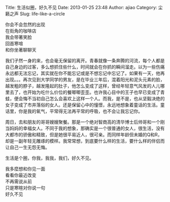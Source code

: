 Title: 生活似圈，好久不见
Date: 2013-01-25 23:48
Author: ajiao
Category: 尘籁之声
Slug: life-like-a-circle

你会不会忽然的出现  
在街角的咖啡店  
我会带著笑脸  
回首寒喧  
和你坐著聊聊天

我们孑然一身的来，也会毫无保留的离开。青春就像一条奔腾的河流，每个人都是自己身边的过客，多么想抓住些什么，时间就会在你抓的瞬间溜走。以为一些伤痛永远都无法忘记，其实就在你不能忘记或是不想忘记中忘记了。如果有一天，他再出现。。。再次见到大学同学的男友，是在毕业三年后，混着阳光和泥头元素的脸，越发粗的脖子，越发隆起的肚子，他怎么变成了这样，曾经年轻意气风发的人儿哪里去了，也开始为吃什么价位的餐唧唧歪歪。也许我心目中的王子也早已变成了青蛙，便会悔不当初自己怎么会喜欢上这样一个人。而我，是不是，也从坚毅决绝的女子变成了市井落俗的女人。还是保留心中的憧憬，永远地想象着童话的生活。童话里，你是我的氧气，平常得无法再平常的呼吸，也不会让我忘记你。

周日，去和朋友的哥哥嫂嫂聚餐。那是一个绝对智商高的清华博士后帅哥和一个刚当妈妈的幸福女人。不同于我的想象，那确实是一个很普通的女人，很生活，没有大都市的骄傲和精致，但是她很平易近人，很可亲。而同样年龄但未婚的Q和R，却是一副年轻无雕琢的模样。我常常想，到底要什么样的生活，要什么样的伴侣而让自己一生无怨无悔。

生活是个圈，你我，我我，我们，好久不见。

我多麼想和你见一面  
看看你最近改变  
不再需说从前  
只是寒暄对你说一句  
好久不见
